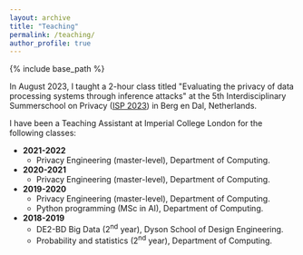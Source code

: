 ```yaml
---
layout: archive
title: "Teaching"
permalink: /teaching/
author_profile: true
---
```


{% include base_path %}

<p>In August 2023, I taught a 2-hour class titled "Evaluating the privacy of data processing systems through inference attacks" at the 5th Interdisciplinary Summerschool
on Privacy (<a href="https://isp.cs.ru.nl/2025/">ISP 2023</a>) in Berg en Dal, Netherlands.</p>


<p>I have been a Teaching Assistant at Imperial College London for the following classes:</p>

<ul>
  <li><b>2021-2022</b> 
    <ul> 
      <li> Privacy Engineering (master-level), Department of Computing.</li> 
    </ul>
  </li>
  <li><b>2020-2021</b> 
    <ul> 
      <li> Privacy Engineering (master-level), Department of Computing.</li> 
    </ul>
  </li>
  <li><b>2019-2020</b>
    <ul>
      <li> Privacy Engineering (master-level), Department of Computing.</li>
      <li> Python programming (MSc in AI), Department of Computing.</li>
    </ul>
  </li>
  <li><b>2018-2019</b>
    <ul>
      <li> DE2-BD Big Data (2<sup>nd</sup> year), Dyson School of Design Engineering.</li>
      <li> Probability and statistics (2<sup>nd</sup> year), Department of Computing.</li>
    </ul>
  </li>
</ul>
